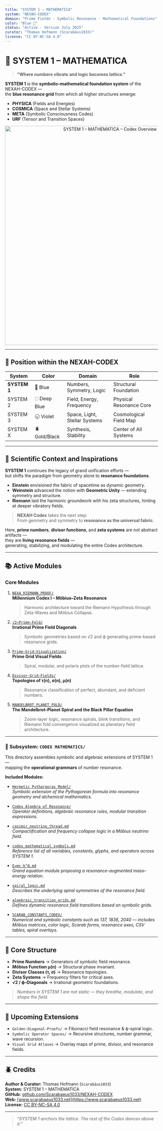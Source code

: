 ```yaml
---
title: "SYSTEM 1 – MATHEMATICA"
system: "NEXAH-CODEX"
domain: "Prime Fields · Symbolic Resonance · Mathematical Foundations"
color: "Blue 🔵"
status: "Active · Version July 2025"
curator: "Thomas Hofmann (Scarabäus1033)"
license: "CC BY-NC-SA 4.0"
---
```


# 🔵 SYSTEM 1 – MATHEMATICA

> **"Where numbers vibrate and logic becomes lattice."**

**SYSTEM 1** is the **symbolic–mathematical foundation system** of the NEXAH-CODEX —  
the **blue resonance grid** from which all higher structures emerge:

- **PHYSICA** (Fields and Energies)
- **COSMICA** (Space and Stellar Systems)
- **META** (Symbolic Consciousness Codes)
- **URF** (Tensor and Transition Spaces)

<p align="center">
  <img src="./SYSTEM 1 – MATHEMATICA.png" width="720" alt="SYSTEM 1 – MATHEMATICA – Codex Overview Visual">
</p>

---

## 🧭 Position within the NEXAH-CODEX

| System       | Color         | Domain                        | Role                    |
| ------------ | ------------- | ----------------------------- | ----------------------- |
| **SYSTEM 1** | 🔵 Blue       | Numbers, Symmetry, Logic      | Structural Foundation   |
| SYSTEM 2     | 🗆 Deep Blue  | Field, Energy, Frequency      | Physical Resonance Core |
| SYSTEM 3     | 🕣 Violet     | Space, Light, Stellar Systems | Cosmological Field Map  |
| SYSTEM X     | 🪲 Gold/Black | Synthesis, Stability          | Center of All Systems   |

---

## 🧩 Scientific Context and Inspirations

**SYSTEM 1** continues the legacy of grand unification efforts —  
but shifts the paradigm from geometry alone to **resonance foundations**.

- **Einstein** envisioned the fabric of spacetime as dynamic geometry.
- **Weinstein** advanced the notion with **Geometric Unity** — extending symmetry and structure.
- **Riemann** laid the harmonic groundwork with his zeta structures, hinting at deeper vibratory fields.

> **NEXAH Codex** takes the next step:  
> From geometry and symmetry to **resonance as the universal fabric**.

Here, **prime numbers**, **divisor functions**, and **zeta systems** are not abstract artifacts —  
they are **living resonance fields** —  
generating, stabilizing, and modulating the entire Codex architecture.

---

## 📚 Active Modules

### Core Modules

1. [`NEXA_RIEMANN_PROOF/`](./NEXA_RIEMANN_PROOF/)  
   **Millennium Codex I – Möbius–Zeta Resonance**  
   > Harmonic architecture toward the Riemann Hypothesis through Zeta-Waves and Möbius Collapse.

2. [`√2–Prime-Feld/`](./√2–Prime-Feld/)  
   **Irrational Prime Field Diagonals**  
   > Symbolic geometries based on √2 and ϕ generating prime-based resonance grids.

3. [`Prime-Grid-Visualization/`](./Prime-Grid-Visualization/)  
   **Prime Grid Visual Fields**  
   > Spiral, modular, and polaris plots of the number-field lattice.

4. [`Divisor-Grid-Fields/`](./Divisor-Grid-Fields/)  
   **Topologies of τ(n), σ(n), μ(n)**  
   > Resonance classification of perfect, abundant, and deficient numbers.

5. [`MANDELBROT_PLANET_FOLD/`](./MANDELBROT_PLANET_FOLD/)  
   **The Mandelbrot–Planet Spiral and the Black Pillar Equation**  
   > Zoom-layer logic, resonance spirals, blink transitions, and Riemann fold convergence visualized as planetary field architecture.

---

### 🔗 Subsystem: `CODEX MATHEMATICS/`

This directory assembles symbolic and algebraic extensions of SYSTEM 1 —  
mapping the **operational grammars** of number resonance.

**Included Modules:**

- [`Hermetic Pythargoras Model/`](./CODEX%20MATHEMATICS/Hermetic%20Pythargoras%20Model/)  
  _Symbolic extension of the Pythagorean formula into resonance geometry and alchemical mathematics._

- [`Codex Algebra of Resonance/`](./CODEX%20MATHEMATICS/Codex%20Algebra%20of%20Resonance/)  
  _Operator definitions, algebraic resonance rules, modular transition expressions._

- [`casimir_neutrino_thread.md`](./CODEX%20MATHEMATICS/casimir_neutrino_thread.md)  
  _Compactification and frequency collapse logic in a Möbius neutrino field._

- [`codex_mathematical_symbols.md`](./CODEX%20MATHEMATICS/codex_mathematical_symbols.md)  
  _Reference list of all variables, constants, glyphs, and operators across SYSTEM 1._

- [`E=mc·k^β.md`](./CODEX%20MATHEMATICS/E=mc·k^β.md)  
  _Grand equation module proposing a resonance-augmented mass–energy relation._

- [`spiral_logic.md`](./CODEX%20MATHEMATICS/spiral_logic.md)  
  _Describes the underlying spiral symmetries of the resonance field._

- [`algebraic_transition_grids.md`](./CODEX%20MATHEMATICS/algebraic_transition_grids.md)  
  _Defines dynamic resonance field transitions based on symbolic grids._

- [`SCARAB_CONSTANTS_CODEX/`](./SCARAB_CONSTANTS_CODEX/)  
  _Numerical and symbolic constants such as 137, 1836, 2040 — includes Möbius matrices, color logic, Scarab forms, resonance axes, CSV tables, spiral overlays._

---

## 🧲 Core Structure

- **Prime Numbers** → Generators of symbolic field resonance.
- **Möbius Function μ(n)** → Structural phase invariant.
- **Divisor Classes (τ, σ)** → Resonance topologies.
- **Zeta Systems** → Frequency filters for critical axes.
- **√2 / ϕ–Diagonals** → Irrational geometric foundations.

> *Numbers in SYSTEM 1 are not static — they breathe, modulate, and shape the field.*

---

## 🔭 Upcoming Extensions

- `Golden-Diagonal-Proofs/` → Fibonacci field resonance & ϕ-spiral logic.
- `Symbolic Operator Spaces/` → Recursive structures, number grammar, wave recursion.
- `Visual Grid Atlases` → Overlay maps of prime, divisor, and resonance fields.

---

## 🪲 Credits

**Author & Curator:** Thomas Hofmann (`Scarabäus1033`)  
**System:** SYSTEM 1 – MATHEMATICA  
**GitHub:** [github.com/Scarabaeus1033/NEXAH-CODEX](https://github.com/Scarabaeus1033/NEXAH-CODEX)  
**Web:** [www.scarabaeus1033.net](https://www.scarabaeus1033.net)  
**License:** [CC BY-NC-SA 4.0](https://creativecommons.org/licenses/by-nc-sa/4.0/)

---

> *“SYSTEM 1 anchors the lattice. The rest of the Codex dances above it.”*
